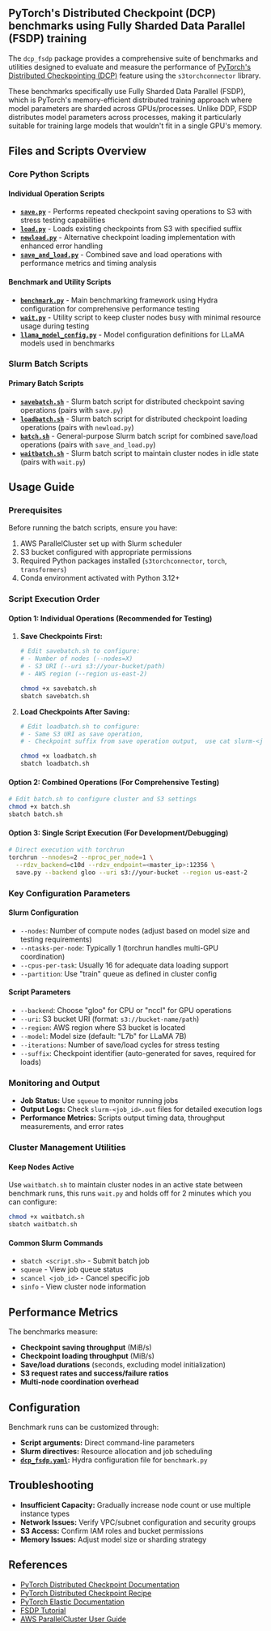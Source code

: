 ## PyTorch's Distributed Checkpoint (DCP) benchmarks using Fully Sharded Data Parallel (FSDP) training

The `dcp_fsdp` package provides a comprehensive suite of benchmarks and utilities designed to evaluate and measure the performance of [PyTorch's Distributed Checkpointing (DCP)][DCP] feature using the `s3torchconnector` library.

These benchmarks specifically use Fully Sharded Data Parallel (FSDP), which is PyTorch's memory-efficient distributed training approach where model parameters are sharded across GPUs/processes. Unlike DDP, FSDP distributes model parameters across processes, making it particularly suitable for training large models that wouldn't fit in a single GPU's memory.

## Files and Scripts Overview

### Core Python Scripts

#### Individual Operation Scripts
- **[`save.py`](save.py)** - Performs repeated checkpoint saving operations to S3 with stress testing capabilities
- **[`load.py`](load.py)** - Loads existing checkpoints from S3 with specified suffix
- **[`newload.py`](newload.py)** - Alternative checkpoint loading implementation with enhanced error handling
- **[`save_and_load.py`](save_and_load.py)** - Combined save and load operations with performance metrics and timing analysis

#### Benchmark and Utility Scripts
- **[`benchmark.py`](benchmark.py)** - Main benchmarking framework using Hydra configuration for comprehensive performance testing
- **[`wait.py`](wait.py)** - Utility script to keep cluster nodes busy with minimal resource usage during testing
- **[`llama_model_config.py`](llama_model_config.py)** - Model configuration definitions for LLaMA models used in benchmarks

### Slurm Batch Scripts

#### Primary Batch Scripts
- **[`savebatch.sh`](savebatch.sh)** - Slurm batch script for distributed checkpoint saving operations (pairs with `save.py`)
- **[`loadbatch.sh`](loadbatch.sh)** - Slurm batch script for distributed checkpoint loading operations (pairs with `newload.py`)
- **[`batch.sh`](batch.sh)** - General-purpose Slurm batch script for combined save/load operations (pairs with `save_and_load.py`)
- **[`waitbatch.sh`](waitbatch.sh)** - Slurm batch script to maintain cluster nodes in idle state (pairs with `wait.py`)

## Usage Guide

### Prerequisites
Before running the batch scripts, ensure you have:
1. AWS ParallelCluster set up with Slurm scheduler
2. S3 bucket configured with appropriate permissions
3. Required Python packages installed (`s3torchconnector`, `torch`, `transformers`)
4. Conda environment activated with Python 3.12+

### Script Execution Order

#### Option 1: Individual Operations (Recommended for Testing)

1. **Save Checkpoints First:**
   ```bash
   # Edit savebatch.sh to configure:
   # - Number of nodes (--nodes=X)
   # - S3 URI (--uri s3://your-bucket/path)
   # - AWS region (--region us-east-2)
   
   chmod +x savebatch.sh
   sbatch savebatch.sh
   ```
   
2. **Load Checkpoints After Saving:**
   ```bash
   # Edit loadbatch.sh to configure:
   # - Same S3 URI as save operation,
   # - Checkpoint suffix from save operation output,  use cat slurm-<jobid>.out to figure that out
   
   chmod +x loadbatch.sh
   sbatch loadbatch.sh
   ```

#### Option 2: Combined Operations (For Comprehensive Testing)

```bash
# Edit batch.sh to configure cluster and S3 settings
chmod +x batch.sh
sbatch batch.sh
```

#### Option 3: Single Script Execution (For Development/Debugging)

```bash
# Direct execution with torchrun
torchrun --nnodes=2 --nproc_per_node=1 \
  --rdzv_backend=c10d --rdzv_endpoint=<master_ip>:12356 \
  save.py --backend gloo --uri s3://your-bucket --region us-east-2
```

### Key Configuration Parameters

#### Slurm Configuration
- `--nodes`: Number of compute nodes (adjust based on model size and testing requirements)
- `--ntasks-per-node`: Typically 1 (torchrun handles multi-GPU coordination)
- `--cpus-per-task`: Usually 16 for adequate data loading support
- `--partition`: Use "train" queue as defined in cluster config

#### Script Parameters
- `--backend`: Choose "gloo" for CPU or "nccl" for GPU operations
- `--uri`: S3 bucket URI (format: `s3://bucket-name/path`)
- `--region`: AWS region where S3 bucket is located
- `--model`: Model size (default: "L7b" for LLaMA 7B)
- `--iterations`: Number of save/load cycles for stress testing
- `--suffix`: Checkpoint identifier (auto-generated for saves, required for loads)

### Monitoring and Output

- **Job Status:** Use `squeue` to monitor running jobs
- **Output Logs:** Check `slurm-<job_id>.out` files for detailed execution logs
- **Performance Metrics:** Scripts output timing data, throughput measurements, and error rates

### Cluster Management Utilities

#### Keep Nodes Active
Use `waitbatch.sh` to maintain cluster nodes in an active state between benchmark runs, this runs `wait.py` and holds off for 2 minutes which you can configure:
```bash
chmod +x waitbatch.sh
sbatch waitbatch.sh
```

#### Common Slurm Commands
- `sbatch <script.sh>` - Submit batch job
- `squeue` - View job queue status
- `scancel <job_id>` - Cancel specific job
- `sinfo` - View cluster node information

## Performance Metrics

The benchmarks measure:
- **Checkpoint saving throughput** (MiB/s)
- **Checkpoint loading throughput** (MiB/s) 
- **Save/load durations** (seconds, excluding model initialization)
- **S3 request rates and success/failure ratios**
- **Multi-node coordination overhead**

## Configuration

Benchmark runs can be customized through:
- **Script arguments:** Direct command-line parameters
- **Slurm directives:** Resource allocation and job scheduling
- **[`dcp_fsdp.yaml`](../../../conf/dcp_fsdp.yaml):** Hydra configuration file for `benchmark.py`


## Troubleshooting

- **Insufficient Capacity:** Gradually increase node count or use multiple instance types
- **Network Issues:** Verify VPC/subnet configuration and security groups
- **S3 Access:** Confirm IAM roles and bucket permissions
- **Memory Issues:** Adjust model size or sharding strategy


## References

- [PyTorch Distributed Checkpoint Documentation][DCP]
- [PyTorch Distributed Checkpoint Recipe](https://pytorch.org/tutorials/recipes/distributed_checkpoint_recipe.html)
- [PyTorch Elastic Documentation](https://pytorch.org/docs/stable/elastic/run.html)
- [FSDP Tutorial](https://pytorch.org/tutorials/intermediate/ddp_tutorial.html)
- [AWS ParallelCluster User Guide](https://docs.aws.amazon.com/parallelcluster/)

[DCP]: https://pytorch.org/docs/stable/distributed.checkpoint.html
